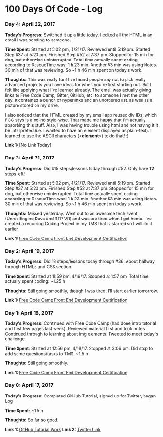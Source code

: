 # 100 Days Of Code - Log

### Day 4: April 22, 2017

**Today's Progress**: Switched it up a little today. I edited all the HTML in an email I was sending to someone.

**Time Spent**:  Started at 5:02 pm, 4/21/17. Reviewed until 5:19 pm. Started Step #37 at 5:20 pm. Finished Step #52 at 7:37 pm. Stopped for 15 min for dog, but otherwise uninterrupted.  Total time actually spent coding according to RescueTime was: 1 h 23 min. Another 53 min was using Notes. 30 min of that was reviewing. So ~1 h 46 min spent on today's work. 

**Thoughts:**  This was really fun! I've heard people say not to pick really advanced projects you have ideas for when you're first starting out. But I felt like applying what I've learned already. The email was actually giving links to Free Code Camp, Gitter, GitHub, etc. to someone I met the other day. It contained a bunch of hyperlinks and an unordered list, as well as a picture stored on my drive. 

I also noticed that the HTML created by my email app reused div IDs, which FCC says is a no-no style-wise. That made me happy that I'm actually absorbing this stuff. Also, I was having trouble using html and not having it it be interpreted (i.e. I wanted to have an element displayed as plain-text). I learned to use the ASCII characters (&lt;**element**&gt;) to do that! :)

**Link 1:** [No Link Today]

### Day 3: April 21, 2017

**Today's Progress**: Did #15 steps/lessons today through #52. Only have **12** steps left!

**Time Spent**:  Started at 5:02 pm, 4/21/17. Reviewed until 5:19 pm. Started Step #37 at 5:20 pm. Finished Step #52 at 7:37 pm. Stopped for 15 min for dog, but otherwise uninterrupted.  Total time actually spent coding according to RescueTime was: 1 h 23 min. Another 53 min was using Notes. 30 min of that was reviewing. So ~1 h 46 min spent on today's work. 

**Thoughts:**  Missed yesterday. Went out to an awesome tech event (UnrealEngine Devs and RTP VR) and was too tired when I got home. I've created a recurring Coding Project in my TMS that is starred so I will do it earlier. 

**Link 1:** [Free Code Camp Front End Development Certification](https://www.freecodecamp.com/timbitzen)


### Day 2: April 19, 2017

**Today's Progress**: Did 13 steps/lessons today through #36. About halfway through HTML5 and CSS section.

**Time Spent**:  Started at 11:59 pm, 4/19/17. Stopped at 1:57 pm. Total time actually spent coding: ~1.25 h

**Thoughts:**  Still going smoothly, though I was tired. I'll start earlier tomorrow.

**Link 1:** [Free Code Camp Front End Development Certification](https://www.freecodecamp.com/timbitzen)


### Day 1: April 18, 2017

**Today's Progress**: Continued with Free Code Camp (had done intro tutorial and first few pages last week). Reviewed material first and took notes. Continued through to learning about img elements. Tweeted to meet today's challenge.

**Time Spent**:  Started at 12:56 pm, 4/18/17. Stopped at 3:06 pm. Did stop to add some questions/tasks to TMS. ~1.5 h

**Thoughts:** Still going smoothly.

**Link 1:** [Free Code Camp Front End Development Certification](https://www.freecodecamp.com/timbitzen)


### Day 0: April 17, 2017

**Today's Progress**: Completed GitHub Tutorial, signed up for Twitter, began Log

**Time Spent**: ~1.5 h

**Thoughts:** So far so good. 

**Link 1:** [GitHub Tutorial Work](https://github.com/timbitzen/hello-world)
**Link 2:** [Twitter Link](https://twitter.com/timbitzen)
